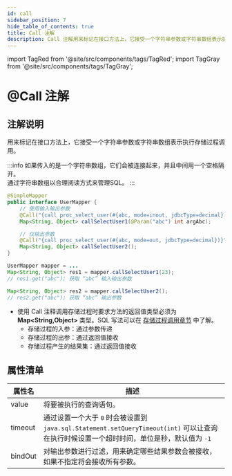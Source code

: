 ```yaml
---
id: call
sidebar_position: 7
hide_table_of_contents: true
title: Call 注解
description: Call 注解用来标记在接口方法上，它接受一个字符串参数或字符串数组表示执行存储过程调用。
---
```

import TagRed from '@site/src/components/tags/TagRed';
import TagGray from '@site/src/components/tags/TagGray';

# @Call 注解
## 注解说明

用来标记在接口方法上，它接受一个字符串参数或字符串数组表示执行存储过程调用。

:::info
如果传入的是一个字符串数组，它们会被连接起来，并且中间用一个空格隔开。<br/>
通过字符串数组以合理阅读方式来管理SQL。
:::

```java title='示例'
@SimpleMapper
public interface UserMapper {
    // 使用输入输出参数
    @Call("{call proc_select_user(#{abc, mode=inout, jdbcType=decimal})}")
    Map<String, Object> callSelectUser1(@Param("abc") int argAbc);

    // 仅输出参数
    @Call("{call proc_select_user(#{abc, mode=out, jdbcType=decimal})}")
    Map<String, Object> callSelectUser2();
}

UserMapper mapper = ...
Map<String, Object> res1 = mapper.callSelectUser1(23);
// res1.get("abc"); 获取 “abc” 输入输出参数

Map<String, Object> res2 = mapper.callSelectUser2();
// res2.get("abc"); 获取 “abc” 输出参数
```

- 使用 Call 注释调用存储过程时要求方法的返回值类型必须为 **Map&lt;String,Object&gt;** 类型。SQL 写法可以在 [存储过程调用章节](../jdbc/procedure) 中了解。
  - 存储过程的入参：通过参数传递
  - 存储过程的出参：通过返回值接收
  - 存储过程产生的结果集：通过返回值接收

## 属性清单

| 属性名           | 描述                                                                                                         |
|---------------|------------------------------------------------------------------------------------------------------------|
| value         | <TagRed/> 将要被执行的查询语句。                                                                                      |
| timeout       | <TagGray/> 通过设置一个大于 `0` 时会被设置到 `java.sql.Statement.setQueryTimeout(int)` 可以让查询在执行时候设置一个超时时间，单位是秒，默认值为 `-1` |
| bindOut       | <TagGray/> 对输出参数进行过滤，用来确定哪些结果参数会被接收，如果不指定将会接收所有参数。                                                         |

